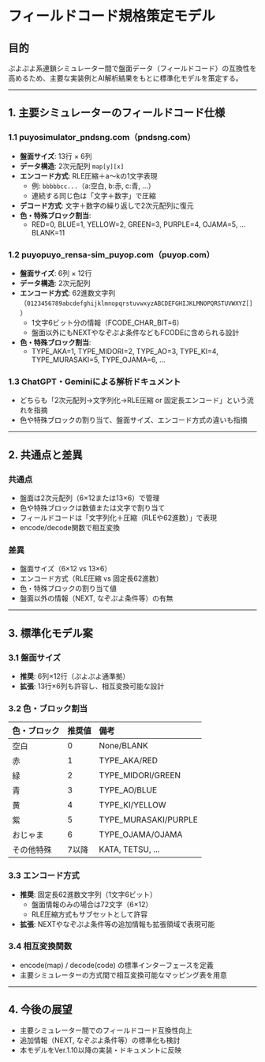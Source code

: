 # フィールドコード規格策定モデル

## 目的
ぷよぷよ系連鎖シミュレーター間で盤面データ（フィールドコード）の互換性を高めるため、主要な実装例とAI解析結果をもとに標準化モデルを策定する。

---

## 1. 主要シミュレーターのフィールドコード仕様

### 1.1 puyosimulator_pndsng.com（pndsng.com）
- **盤面サイズ**: 13行 × 6列
- **データ構造**: 2次元配列 `map[y][x]`
- **エンコード方式**: RLE圧縮＋a〜kの1文字表現
    - 例: `bbbbbcc...`（a:空白, b:赤, c:青, ...）
    - 連続する同じ色は「文字＋数字」で圧縮
- **デコード方式**: 文字＋数字の繰り返しで2次元配列に復元
- **色・特殊ブロック割当**:
    - RED=0, BLUE=1, YELLOW=2, GREEN=3, PURPLE=4, OJAMA=5, ... BLANK=11

### 1.2 puyopuyo_rensa-sim_puyop.com（puyop.com）
- **盤面サイズ**: 6列 × 12行
- **データ構造**: 2次元配列
- **エンコード方式**: 62進数文字列（`0123456789abcdefghijklmnopqrstuvwxyzABCDEFGHIJKLMNOPQRSTUVWXYZ[]`）
    - 1文字6ビット分の情報（FCODE_CHAR_BIT=6）
    - 盤面以外にもNEXTやなぞぷよ条件などもFCODEに含められる設計
- **色・特殊ブロック割当**:
    - TYPE_AKA=1, TYPE_MIDORI=2, TYPE_AO=3, TYPE_KI=4, TYPE_MURASAKI=5, TYPE_OJAMA=6, ...

### 1.3 ChatGPT・Geminiによる解析ドキュメント
- どちらも「2次元配列→文字列化→RLE圧縮 or 固定長エンコード」という流れを指摘
- 色や特殊ブロックの割り当て、盤面サイズ、エンコード方式の違いも指摘

---

## 2. 共通点と差異

### 共通点
- 盤面は2次元配列（6×12または13×6）で管理
- 色や特殊ブロックは数値または文字で割り当て
- フィールドコードは「文字列化＋圧縮（RLEや62進数）」で表現
- encode/decode関数で相互変換

### 差異
- 盤面サイズ（6×12 vs 13×6）
- エンコード方式（RLE圧縮 vs 固定長62進数）
- 色・特殊ブロックの割り当て値
- 盤面以外の情報（NEXT, なぞぷよ条件等）の有無

---

## 3. 標準化モデル案

### 3.1 盤面サイズ
- **推奨**: 6列×12行（ぷよぷよ通準拠）
- **拡張**: 13行×6列も許容し、相互変換可能な設計

### 3.2 色・ブロック割当
| 色・ブロック | 推奨値 | 備考 |
|:---|:---|:---|
| 空白         | 0   | None/BLANK |
| 赤           | 1   | TYPE_AKA/RED |
| 緑           | 2   | TYPE_MIDORI/GREEN |
| 青           | 3   | TYPE_AO/BLUE |
| 黄           | 4   | TYPE_KI/YELLOW |
| 紫           | 5   | TYPE_MURASAKI/PURPLE |
| おじゃま     | 6   | TYPE_OJAMA/OJAMA |
| その他特殊   | 7以降| KATA, TETSU, ... |

### 3.3 エンコード方式
- **推奨**: 固定長62進数文字列（1文字6ビット）
    - 盤面情報のみの場合は72文字（6×12）
    - RLE圧縮方式もサブセットとして許容
- **拡張**: NEXTやなぞぷよ条件等の追加情報も拡張領域で表現可能

### 3.4 相互変換関数
- encode(map) / decode(code) の標準インターフェースを定義
- 主要シミュレーターの方式間で相互変換可能なマッピング表を用意

---

## 4. 今後の展望
- 主要シミュレーター間でのフィールドコード互換性向上
- 追加情報（NEXT, なぞぷよ条件等）の標準化も検討
- 本モデルをVer.1.10以降の実装・ドキュメントに反映